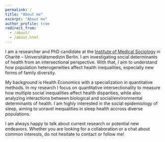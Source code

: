 ```yaml
---
permalink: /
title: "About me"
excerpt: "About me"
author_profile: true
redirect_from: 
  - /about/
  - /about.html
---
```


I am a researcher and  PhD candidate at the [Institute of Medical Sociology](https://medizinsoziologie-reha-wissenschaft.charite.de/en/) in Charité – Universitätsmedizin Berlin. I am investigating social determinants of health from an intersectional perspective. With that, I aim to understand how population heterogeneities affect health inequalities, especially new forms of family diversity.

My background is Health Economics with a specialization in quantitative methods. In my research I focus on quantitative intersectionality to measure how multiple social inequalities affect health disparities, while also analyzing interactions between biological and social/environmental determinants of health. I am highly interested in the social epidemiology of sleep, aiming to unravel inequalities in sleep health accross diverse populations.

I am always happy to talk about current research or potential new endeavors. Whether you are looking for a collaboration or a chat about common interests, do not hesitate to contact or follow me!
